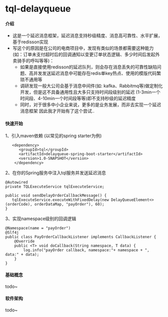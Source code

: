 # tql-delayqueue

#### 介绍
  - 这是一个延迟消息框架，延迟消息支持秒级精度、消息高可靠性、水平扩展，基于redisson实现
  - 写这个的原因是在公司的电商项目中，发现有类似的场景都需要这种能力(如：订单未支付超时后的回调通知以变更订单状态逻辑、多少时间后发起外卖骑手的呼叫等等)：
      - 如果是直接使用redisson的延迟队列，则会存在消息丢失的可靠性缺陷问题、高并发发送延迟消息中可能存在redis单key热点、使用的模版代码繁琐不通用等
      - 调研发现一般大公司会基于消息中间件(如: kafka、Rabbitmq等)做定制化开发，但是这不具备通用性且大多只支持时间段级别的延迟 (1-3min一个时间段、4-10min一个时间段等等)即不支持秒级的延迟精度
      - 同时，对于很多中小企业来说，更多的是业务发展，而非去实现一个延迟消息框架
  因此我才开始有了这个尝试..  


#### 快速开始
1、引入maven依赖 (以常见的spring starter为例)

```
   <dependency>
      <groupId>tql</groupId>
      <artifactId>delayqueue-spring-boot-starter</artifactId>
      <version>1.0-SNAPSHOT</version>
    </dependency>
```

2、在你的Spring服务中注入tql服务并发送延迟消息

```
@Autowired
private TQLExecuteService tqlExecuteService;

public void sendDelayOrderCallbackMessage() {
   tqlExecuteService.executeWithFixedDelay(new DelayQueueElement<>(orderCode), orderDataMap, "payOrder"), 60);
}
```

3、实现namespace级别的回调逻辑

```
@Namespace(name = "payOrder")
@Slf4j
public class PayOrderCallbackListener implements CallbackListener {
    @Override
    public <T> void doCallback(String namespace, T data) {
        log.info("payOrder callback, namespace:"+ namespace + ", data:" + data);
    }
}
```

#### 基础概念

todo~


#### 软件架构

todo~

